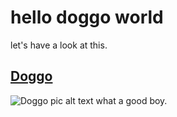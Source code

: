 # hello doggo world
let's have a look at this.

## [Doggo](http://www.google.com)
![Doggo pic alt text](/images/doggo.png)
what a good boy.
